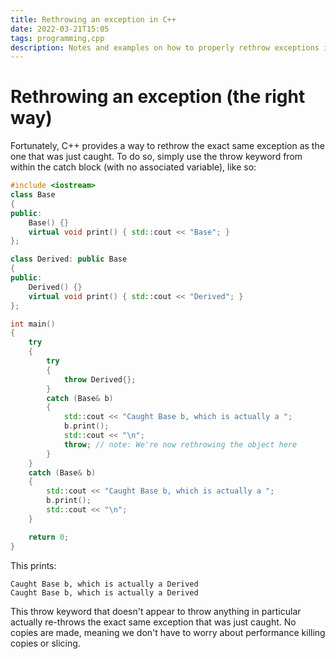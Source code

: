 ```yaml
---
title: Rethrowing an exception in C++
date: 2022-03-21T15:05
tags: programming,cpp
description: Notes and examples on how to properly rethrow exceptions in C++ programs.
---
```


# Rethrowing an exception (the right way)

Fortunately, C++ provides a way to rethrow the exact same exception as the one that was just caught.
To do so, simply use the throw keyword from within the catch block (with no associated variable), like so:

```cpp
#include <iostream>
class Base
{
public:
    Base() {}
    virtual void print() { std::cout << "Base"; }
};

class Derived: public Base
{
public:
    Derived() {}
    virtual void print() { std::cout << "Derived"; }
};

int main()
{
    try
    {
        try
        {
            throw Derived{};
        }
        catch (Base& b)
        {
            std::cout << "Caught Base b, which is actually a ";
            b.print();
            std::cout << "\n";
            throw; // note: We're now rethrowing the object here
        }
    }
    catch (Base& b)
    {
        std::cout << "Caught Base b, which is actually a ";
        b.print();
        std::cout << "\n";
    }

    return 0;
}
```

This prints:

```text
Caught Base b, which is actually a Derived
Caught Base b, which is actually a Derived
```

This throw keyword that doesn't appear to throw anything in particular actually re-throws the exact same exception that was just caught. No copies are made, meaning we don't have to worry about performance killing copies or slicing.
